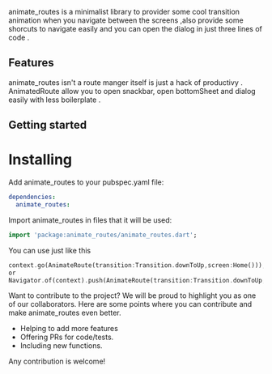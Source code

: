 <!-- 
This README describes the package. If you publish this package to pub.dev,
this README's contents appear on the landing page for your package.

For information about how to write a good package README, see the guide for
[writing package pages](https://dart.dev/guides/libraries/writing-package-pages). 

For general information about developing packages, see the Dart guide for
[creating packages](https://dart.dev/guides/libraries/create-library-packages)
and the Flutter guide for
[developing packages and plugins](https://flutter.dev/developing-packages). 
-->

animate_routes is a minimalist library to provider some cool transition animation when you navigate between the screens ,also provide some shorcuts to navigate easily and you can open the dialog in just three lines of code . 

## Features

animate_routes isn't a route manger itself is just a hack of productivy .
AnimatedRoute allow you to open snackbar, open bottomSheet and dialog easily with less boilerplate .

## Getting started

# Installing

Add animate_routes to your pubspec.yaml file:

```yaml
dependencies:
  animate_routes:
```

Import animate_routes in files that it will be used:

```dart
import 'package:animate_routes/animate_routes.dart';
```
You can use just like this

```dart
context.go(AnimateRoute(transition:Transition.downToUp,screen:Home()));
or 
Navigator.of(context).push(AnimateRoute(transition:Transition.downToUp,screen:Home()));
```



Want to contribute to the project? We will be proud to highlight you as one of our collaborators. Here are some points where you can contribute and make animate_routes even better.

- Helping to add more features
- Offering PRs for code/tests.
- Including new functions.

Any contribution is welcome!